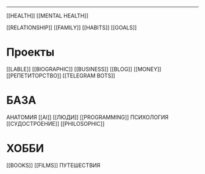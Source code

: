 * * *

[[HEALTH]]
[[MENTAL HEALTH]]


[[RELATIONSHIP]]
[[FAMILY]]
[[HABITS]]
[[GOALS]]

# Проекты
[[LABLE]]
[[BIOGRAPHIC]]
[[BUSINESS]]
[[BLOG]]
[[MONEY]]
[[РЕПЕТИТОРСТВО]]
[[TELEGRAM BOTS]]

# БАЗА
АНАТОМИЯ
[[AI]]
[[ЛЮДИ]]
[[PROGRAMMING]]
ПСИХОЛОГИЯ
[[СУДОСТРОЕНИЕ]]
[[PHILOSOPHIC]]
# ХОББИ
[[BOOKS]]
[[FILMS]]
ПУТЕШЕСТВИЯ


